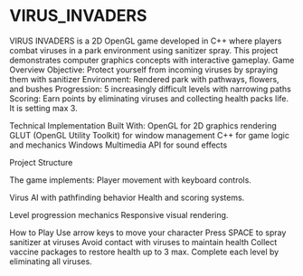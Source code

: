 # VIRUS_INVADERS
VIRUS INVADERS is a 2D OpenGL game developed in C++ where players combat viruses in a park environment using sanitizer spray. This project demonstrates computer graphics concepts with interactive gameplay.
Game Overview
Objective: Protect yourself from incoming viruses by spraying them with sanitizer
Environment: Rendered park with pathways, flowers, and bushes
Progression: 5 increasingly difficult levels with narrowing paths
Scoring: Earn points by eliminating viruses and collecting health packs life. It is setting max 3.

Technical Implementation
Built With:
OpenGL for 2D graphics rendering
GLUT (OpenGL Utility Toolkit) for window management
C++ for game logic and mechanics
Windows Multimedia API for sound effects

Project Structure

The game implements:
Player movement with keyboard controls.

Virus AI with pathfinding behavior
Health and scoring systems.

Level progression mechanics
Responsive visual rendering.

How to Play
Use arrow keys to move your character
Press SPACE to spray sanitizer at viruses
Avoid contact with viruses to maintain health
Collect vaccine packages to restore health up to 3 max.
Complete each level by eliminating all viruses.
